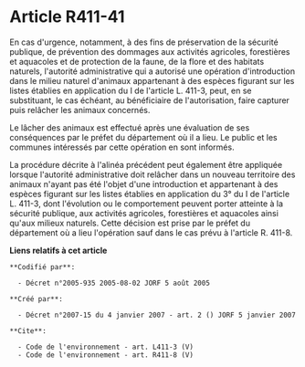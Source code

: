 # Article R411-41

En cas d'urgence, notamment, à des fins de préservation de la sécurité publique, de prévention des dommages aux activités
agricoles, forestières et aquacoles et de protection de la faune, de la flore et des habitats naturels, l'autorité
administrative qui a autorisé une opération d'introduction dans le milieu naturel d'animaux appartenant à des espèces
figurant sur les listes établies en application du I de l'article L. 411-3, peut, en se substituant, le cas échéant, au
bénéficiaire de l'autorisation, faire capturer puis relâcher les animaux concernés. 

Le lâcher des animaux est effectué après une évaluation de ses conséquences par le préfet du département où il a lieu. Le
public et les communes intéressés par cette opération en sont informés. 

La procédure décrite à l'alinéa précédent peut également être appliquée lorsque l'autorité administrative doit relâcher dans
un nouveau territoire des animaux n'ayant pas été l'objet d'une introduction et appartenant à des espèces figurant sur les
listes établies en application du 3° du I de l'article L. 411-3, dont l'évolution ou le comportement peuvent porter atteinte
à la sécurité publique, aux activités agricoles, forestières et aquacoles ainsi qu'aux milieux naturels. Cette décision est
prise par le préfet du département où a lieu l'opération sauf dans le cas prévu à l'article R. 411-8.

**Liens relatifs à cet article**

	**Codifié par**:

	  - Décret n°2005-935 2005-08-02 JORF 5 août 2005

	**Créé par**:

	  - Décret n°2007-15 du 4 janvier 2007 - art. 2 () JORF 5 janvier 2007

	**Cite**:

	  - Code de l'environnement - art. L411-3 (V)
	  - Code de l'environnement - art. R411-8 (V)
